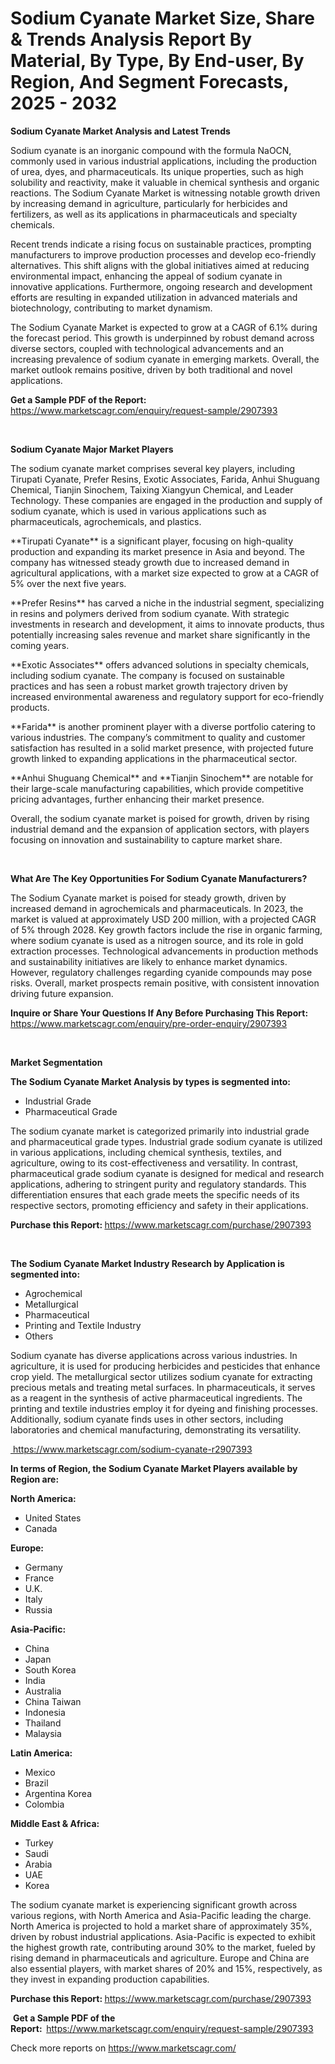 <p><h1>Sodium Cyanate Market Size, Share & Trends Analysis Report By Material, By Type, By End-user, By Region, And Segment Forecasts, 2025 - 2032</h1></p><p><strong>Sodium Cyanate Market Analysis and Latest Trends</strong></p>
<p><p>Sodium cyanate is an inorganic compound with the formula NaOCN, commonly used in various industrial applications, including the production of urea, dyes, and pharmaceuticals. Its unique properties, such as high solubility and reactivity, make it valuable in chemical synthesis and organic reactions. The Sodium Cyanate Market is witnessing notable growth driven by increasing demand in agriculture, particularly for herbicides and fertilizers, as well as its applications in pharmaceuticals and specialty chemicals.</p><p>Recent trends indicate a rising focus on sustainable practices, prompting manufacturers to improve production processes and develop eco-friendly alternatives. This shift aligns with the global initiatives aimed at reducing environmental impact, enhancing the appeal of sodium cyanate in innovative applications. Furthermore, ongoing research and development efforts are resulting in expanded utilization in advanced materials and biotechnology, contributing to market dynamism.</p><p>The Sodium Cyanate Market is expected to grow at a CAGR of 6.1% during the forecast period. This growth is underpinned by robust demand across diverse sectors, coupled with technological advancements and an increasing prevalence of sodium cyanate in emerging markets. Overall, the market outlook remains positive, driven by both traditional and novel applications.</p></p>
<p><strong>Get a Sample PDF of the Report:&nbsp;</strong> <a href="https://www.marketscagr.com/enquiry/request-sample/2907393?utm_campaign=3019&utm_medium=2&utm_source=Github&utm_content=ia&utm_term=12032025&utm_id=sodium-cyanate">https://www.marketscagr.com/enquiry/request-sample/2907393</a></p>
<p>&nbsp;</p>
<p><strong>Sodium Cyanate Major Market Players</strong></p>
<p><p>The sodium cyanate market comprises several key players, including Tirupati Cyanate, Prefer Resins, Exotic Associates, Farida, Anhui Shuguang Chemical, Tianjin Sinochem, Taixing Xiangyun Chemical, and Leader Technology. These companies are engaged in the production and supply of sodium cyanate, which is used in various applications such as pharmaceuticals, agrochemicals, and plastics.</p><p>**Tirupati Cyanate** is a significant player, focusing on high-quality production and expanding its market presence in Asia and beyond. The company has witnessed steady growth due to increased demand in agricultural applications, with a market size expected to grow at a CAGR of 5% over the next five years.</p><p>**Prefer Resins** has carved a niche in the industrial segment, specializing in resins and polymers derived from sodium cyanate. With strategic investments in research and development, it aims to innovate products, thus potentially increasing sales revenue and market share significantly in the coming years.</p><p>**Exotic Associates** offers advanced solutions in specialty chemicals, including sodium cyanate. The company is focused on sustainable practices and has seen a robust market growth trajectory driven by increased environmental awareness and regulatory support for eco-friendly products.</p><p>**Farida** is another prominent player with a diverse portfolio catering to various industries. The company’s commitment to quality and customer satisfaction has resulted in a solid market presence, with projected future growth linked to expanding applications in the pharmaceutical sector.</p><p>**Anhui Shuguang Chemical** and **Tianjin Sinochem** are notable for their large-scale manufacturing capabilities, which provide competitive pricing advantages, further enhancing their market presence.</p><p>Overall, the sodium cyanate market is poised for growth, driven by rising industrial demand and the expansion of application sectors, with players focusing on innovation and sustainability to capture market share.</p></p>
<p>&nbsp;</p>
<p><strong>What Are The Key Opportunities For Sodium Cyanate Manufacturers?</strong></p>
<p><p>The Sodium Cyanate market is poised for steady growth, driven by increased demand in agrochemicals and pharmaceuticals. In 2023, the market is valued at approximately USD 200 million, with a projected CAGR of 5% through 2028. Key growth factors include the rise in organic farming, where sodium cyanate is used as a nitrogen source, and its role in gold extraction processes. Technological advancements in production methods and sustainability initiatives are likely to enhance market dynamics. However, regulatory challenges regarding cyanide compounds may pose risks. Overall, market prospects remain positive, with consistent innovation driving future expansion.</p></p>
<p><strong>Inquire or Share Your Questions If Any Before Purchasing This Report:</strong> <a href="https://www.marketscagr.com/enquiry/pre-order-enquiry/2907393?utm_campaign=3019&utm_medium=2&utm_source=Github&utm_content=ia&utm_term=12032025&utm_id=sodium-cyanate">https://www.marketscagr.com/enquiry/pre-order-enquiry/2907393</a></p>
<p>&nbsp;</p>
<p><strong>Market Segmentation</strong></p>
<p><strong>The Sodium Cyanate Market Analysis by types is segmented into:</strong></p>
<p><ul><li>Industrial Grade</li><li>Pharmaceutical Grade</li></ul></p>
<p><p>The sodium cyanate market is categorized primarily into industrial grade and pharmaceutical grade types. Industrial grade sodium cyanate is utilized in various applications, including chemical synthesis, textiles, and agriculture, owing to its cost-effectiveness and versatility. In contrast, pharmaceutical grade sodium cyanate is designed for medical and research applications, adhering to stringent purity and regulatory standards. This differentiation ensures that each grade meets the specific needs of its respective sectors, promoting efficiency and safety in their applications.</p></p>
<p><strong>Purchase this Report:&nbsp;</strong><a href="https://www.marketscagr.com/purchase/2907393?utm_campaign=3019&utm_medium=2&utm_source=Github&utm_content=ia&utm_term=12032025&utm_id=sodium-cyanate">https://www.marketscagr.com/purchase/2907393</a></p>
<p>&nbsp;</p>
<p><strong>The Sodium Cyanate Market Industry Research by Application is segmented into:</strong></p>
<p><ul><li>Agrochemical</li><li>Metallurgical</li><li>Pharmaceutical</li><li>Printing and Textile Industry</li><li>Others</li></ul></p>
<p><p>Sodium cyanate has diverse applications across various industries. In agriculture, it is used for producing herbicides and pesticides that enhance crop yield. The metallurgical sector utilizes sodium cyanate for extracting precious metals and treating metal surfaces. In pharmaceuticals, it serves as a reagent in the synthesis of active pharmaceutical ingredients. The printing and textile industries employ it for dyeing and finishing processes. Additionally, sodium cyanate finds uses in other sectors, including laboratories and chemical manufacturing, demonstrating its versatility.</p></p>
<p><a href="https://www.marketscagr.com/sodium-cyanate-r2907393?utm_campaign=3019&utm_medium=2&utm_source=Github&utm_content=ia&utm_term=12032025&utm_id=sodium-cyanate">&nbsp;https://www.marketscagr.com/sodium-cyanate-r2907393</a></p>
<p><strong>In terms of Region, the Sodium Cyanate Market Players available by Region are:</strong></p>
<p>
    <p> <strong> North America: </strong>
        <ul>
            <li>United States</li>
            <li>Canada</li>
        </ul>
        </p> 
    <p> <strong> Europe: </strong>
        <ul>
            <li>Germany</li>
            <li>France</li>
            <li>U.K.</li>
            <li>Italy</li>
            <li>Russia</li>
        </ul>
        </p> 
    <p> <strong> Asia-Pacific: </strong>
        <ul>
            <li>China</li>
            <li>Japan</li>
            <li>South Korea</li>
            <li>India</li>
            <li>Australia</li>
            <li>China Taiwan</li>
            <li>Indonesia</li>
            <li>Thailand</li>
            <li>Malaysia</li>
        </ul>
        </p> 
    <p> <strong> Latin America: </strong>
        <ul>
            <li>Mexico</li>
            <li>Brazil</li>
            <li>Argentina Korea</li>
            <li>Colombia</li>
        </ul>
        </p> 
    <p> <strong> Middle East & Africa: </strong>
        <ul>
            <li>Turkey</li>
            <li>Saudi</li>
            <li>Arabia</li>
            <li>UAE</li>
            <li>Korea</li>
        </ul>
    </p>
    </p>
<p><p>The sodium cyanate market is experiencing significant growth across various regions, with North America and Asia-Pacific leading the charge. North America is projected to hold a market share of approximately 35%, driven by robust industrial applications. Asia-Pacific is expected to exhibit the highest growth rate, contributing around 30% to the market, fueled by rising demand in pharmaceuticals and agriculture. Europe and China are also essential players, with market shares of 20% and 15%, respectively, as they invest in expanding production capabilities.</p></p>
<p><strong>Purchase this Report: </strong><a href="https://www.marketscagr.com/purchase/2907393?utm_campaign=3019&utm_medium=2&utm_source=Github&utm_content=ia&utm_term=12032025&utm_id=sodium-cyanate">https://www.marketscagr.com/purchase/2907393</a></p>
<p>&nbsp;<strong>Get a Sample PDF of the Report:&nbsp;&nbsp;</strong><a href="https://www.marketscagr.com/enquiry/request-sample/2907393?utm_campaign=3019&utm_medium=2&utm_source=Github&utm_content=ia&utm_term=12032025&utm_id=sodium-cyanate">https://www.marketscagr.com/enquiry/request-sample/2907393</a></p>
<p><strong></strong></p>
<p>Check more reports on <a href="https://www.marketscagr.com/?utm_campaign=3019&utm_medium=2&utm_source=Github&utm_content=ia&utm_term=12032025&utm_id=sodium-cyanate">https://www.marketscagr.com/</a></p>